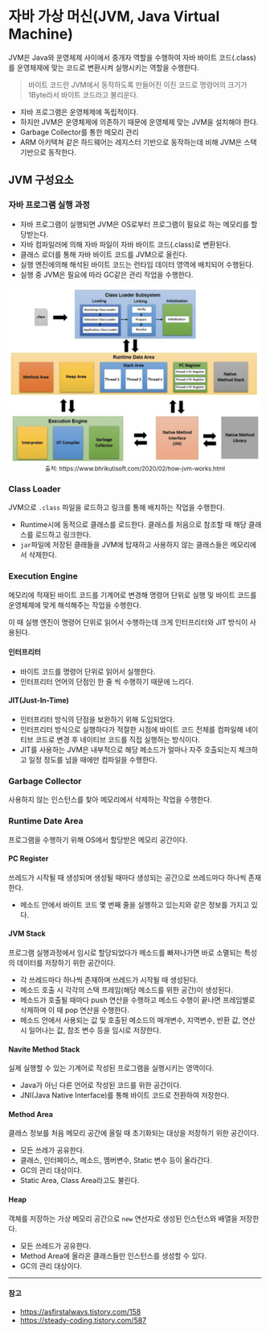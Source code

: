 # 자바 가상 머신(JVM, Java Virtual Machine)

JVM은 Java와 운영체제 사이에서 중개자 역할을 수행하여 자바 바이트 코드(.class)를 운영체제에 맞는 코드로 변환시켜 실행시키는 역할을 수행한다.

> 바이트 코드란 JVM에서 동작하도록 만들어진 이진 코드로 명령어의 크기가 1Byte라서 바이트 코드라고 불리운다.

- 자바 프로그램은 운영체제에 독립적이다.
- 하지만 JVM은 운영체제에 의존하기 때문에 운영체제 맞는 JVM을 설치해야 한다.
- Garbage Collector를 통한 메모리 관리
- ARM 아키텍쳐 같은 하드웨어는 레지스터 기반으로 동작하는데 비해 JVM은 스택 기반으로 동작한다.

## JVM 구성요소

### 자바 프로그램 실행 과정

- 자바 프로그램이 실행되면 JVM은 OS로부터 프로그램이 필요로 하는 메모리를 할당받는다.
- 자바 컴파일러에 의해 자바 파일이 자바 바이트 코드(.class)로 변환된다.
- 클래스 로더를 통해 자바 바이트 코드를 JVM으로 올린다.
- 실행 엔진에의해 해석된 바이트 코드는 런타임 데이터 영역에 배치되어 수행된다.
- 실행 중 JVM은 필요에 따라 GC같은 관리 작업을 수행한다.

<p align="center">
  <img src="./image/java-jvm.png" width="700">
  <br>
  <small>출처: https://www.bhrikutisoft.com/2020/02/how-jvm-works.html</small>
</p>

### Class Loader

JVM으로 `.class` 파일을 로드하고 링크를 통해 배치하는 작업을 수행한다.

- Runtime시에 동적으로 클래스를 로드한다. 클래스를 처음으로 참조할 때 해당 클래스를 로드하고 링크한다.
- `jar`파일에 저장된 클래들을 JVM에 탑재하고 사용하지 않는 클래스들은 메모리에서 삭제한다.

### Execution Engine

메모리에 적재된 바이트 코드를 기계어로 변경해 명령어 단위로 실행 및 바이트 코드를 운영체제에 맞게 해석해주는 작업을 수행한다.

이 때 실행 엔진이 명령어 단위로 읽어서 수행하는데 크게 인터프리터와 JIT 방식이 사용된다.

#### 인터프리터

- 바이트 코드를 명령어 단위로 읽어서 실행한다.
- 인터프리터 언어의 단점인 한 줄 씩 수행하기 때문에 느리다.

#### JIT(Just-In-Time)

- 인터프리터 방식의 단점을 보완하기 위해 도입되었다.
- 인터프리터 방식으로 실행하다가 적절한 시점에 바이트 코드 전체를 컴파일해 네이티브 코드로 변경 후 네이티브 코드를 직접 실행하는 방식이다.
- JIT를 사용하는 JVM은 내부적으로 해당 메소드가 얼마나 자주 호출되는지 체크하고 일정 정도를 넘을 때에만 컴파일을 수행한다.

### Garbage Collector

사용하지 않는 인스턴스를 찾아 메모리에서 삭제하는 작업을 수행한다.

### Runtime Date Area

프로그램을 수행하기 위해 OS에서 할당받은 메모리 공간이다.

#### PC Register

쓰레드가 시작될 때 생성되며 생성될 때마다 생성되는 공간으로 쓰레드마다 하나씩 존재한다.

- 메소드 안에서 바이트 코드 몇 번째 줄을 실행하고 있는지와 같은 정보를 가지고 있다.

#### JVM Stack

프로그램 실행과정에서 임시로 할당되었다가 메소드를 빠져나가면 바로 소멸되는 특성의 데이터를 저장하기 위한 공간이다.

- 각 쓰레드마다 하나씩 존재하며 쓰레드가 시작될 때 생성된다.
- 메소드 호출 시 각각의 스택 프레임(해당 메소드를 위한 공간)이 생성된다.
- 메소드가 호출될 때마다 push 연산을 수행하고 메소드 수행이 끝나면 프레임별로 삭제하며 이 때 pop 연산을 수행한다.
- 메소드 안에서 사용되는 값 및 호출된 메소드의 매개변수, 지역변수, 반환 값, 연산 시 일어나는 값, 참조 변수 등을 임시로 저장한다.


#### Navite Method Stack

실제 실행할 수 있는 기계어로 작성된 프로그램을 실행시키는 영역이다.

- Java가 아닌 다른 언어로 작성된 코드를 위한 공간이다.
- JNI(Java Native Interface)를 통해 바이트 코드로 전환하여 저장한다.

#### Method Area

클래스 정보를 처음 메모리 공간에 올릴 때 초기화되는 대상을 저장하기 위한 공간이다.

- 모든 쓰레가 공유한다.
- 클래스, 인터페이스, 메소드, 멤버변수, Static 변수 등이 올라간다.
- GC의 관리 대상이다.
- Static Area, Class Area라고도 불린다.


#### Heap

객체를 저장하는 가상 메모리 공간으로 `new` 연선자로 생성된 인스턴스와 배열을 저장한다.

- 모든 쓰레드가 공유한다.
- Method Area에 올라온 클래스들만 인스턴스를 생성할 수 있다.
- GC의 관리 대상이다.


---

#### 참고

- <https://asfirstalways.tistory.com/158>
- <https://steady-coding.tistory.com/587>
